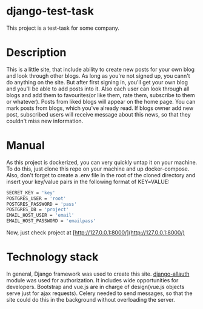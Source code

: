 # django-test-task
This project is a test-task for some company.

Description
===========

This is a little site, that include ability to create new posts for your own blog and look through other blogs. As long as you're not signed up, you cann't do anything on the site. But after first signing in, you'll get your own blog and you'll be able to add posts into it. Also each user can look through all blogs and add them to favourites(or like them, rate them, subscribe to them or whatever). Posts from liked blogs will appear on the home page. You can mark posts from blogs, which you've already read. If blogs owner add new post, subscribed users will receive message about this news, so that they couldn't miss new information.

Manual
======

As this project is dockerized, you can very quickly untap it on your machine. To do this, just clone this repo on your machine and up docker-compose. Also, don't forget to create a .env file in the root of the cloned directory and insert your key/value pairs in the following format of KEY=VALUE:

```sh
SECRET_KEY = 'key'
POSTGRES_USER = 'root'
POSTGRES_PASSWORD = 'pass'
POSTGRES_DB = 'project'
EMAIL_HOST_USER = 'email'
EMAIL_HOST_PASSWORD = 'emailpass'
```

Now, just check project at [http://127.0.0.1:8000/](http://127.0.0.1:8000/)

Technology stack
================

In general, Django framework was used to create this site. [django-allauth](https://django-allauth.readthedocs.io/en/latest/installation.html) module was used for authorization. It includes wide opportunities for developers. Bootstrap and vue.js are in charge of design(vue.js objects serve just for ajax requests). Celery needed to send messages, so that the site could do this in the background without overloading the server.
